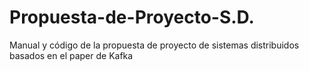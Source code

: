 # Propuesta-de-Proyecto-S.D.
Manual y código de la propuesta de proyecto de sistemas distribuidos basados en el paper de Kafka
